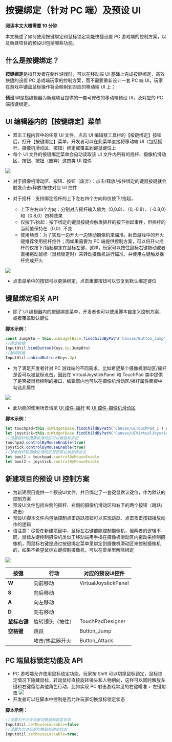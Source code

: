 # 按键绑定（针对 PC 端）及预设 UI

**阅读本文大概需要 10 分钟**

本文概述了如何使用按键绑定和鼠标锁定功能快捷设置 PC 游戏端的控制方案，以及新建项目的预设UI包括哪些功能。

## 什么是按键绑定？

**按键绑定**是指开发者在制作游戏时，可以在移动端 UI 基础上完成按键绑定，高效快捷的设置 PC 游戏端玩家的控制方案，而不需要重新设计一套 PC 端 UI，玩家在游戏中键盘鼠标操作将会映射到对应的移动端 UI 上；

**预设 UI**是指编辑器为新建项目提供的一套可修改的移动端预设 UI，及对应的 PC 端按键绑定。

## UI 编辑器内的【按键绑定】菜单

- 双击工程内容中的任意 UI 文件，点击 UI 编辑器工具栏的【按键绑定】按钮后，打开【按键绑定】菜单，开发者可以在此菜单直接将移动端 UI（包括摇杆、摄像机滑动区、按钮）绑定或覆盖到键鼠键位上
- 每个 UI 文件的按键绑定菜单会自动读取该 UI 文件内所有的摇杆、摄像机滑动区、按钮、按钮（废弃）这四类 UI 控件

![](https://wstatic-a1.233leyuan.com/productdocs/static/boxcnuSXwPA9zT2bIOvFYbhS1kc.png)

- 对于摄像机滑动区、按钮、按钮（废弃）：点击/释放/按住绑定的键鼠按键就会触发点击/释放/按住对应 UI 控件
- 对于摇杆：支持绑定摇杆的上下左右四个方向和仅按下/抬起，

  - 上下左右四个方向：分别对应摇杆输入值为（0,0.8）、（0,-0.8）、（-0.8,0）和（0.8,0）四种效果
  - 仅按下/抬起：按下绑定的键鼠按键会触发摇杆的按下抬起事件，但摇杆的当前值保持在（0,0）不变
  - 使用场景：为了实现一边开火一边转动摄像机来瞄准，射击游戏中的开火键推荐使用摇杆控件；而如果需要为 PC 端提供控制方案，可以将开火摇杆的仅按下/抬起绑定在鼠标左键，这样，玩家可以按住鼠标右键拖动或者直接拖动鼠标（鼠标锁定时）来转动摄像机进行瞄准，并使用左键触发摇杆完成开火

![](https://wstatic-a1.233leyuan.com/productdocs/static/boxcnhmdpZQxxnjfkGIrqSvmxfe.gif)

- 点击菜单中的按钮可以更换绑定，点击重置按钮可以恢复到默认绑定键位

## 键鼠绑定相关 API

- 除了 UI 编辑器内的按键绑定菜单，开发者也可以使用脚本自定义控制方案，或者覆盖默认键位

**脚本示例：**

```ts
const JumpBtn = this.uiWidgetBase.findChildByPath('Canvas/Button_Jump') as Button
//绑定按键
InputUtil.bindButton(Keys.Up,JumpBtn)
//解绑按键
InputUtil.unbindButton(Keys.Up)
```

- 为了满足开发者针对 PC 游戏端的不同需求，比如希望某个摄像机滑动区/摇杆是否可以被鼠标点击，因此在 VirtualJoystickPanel 和 TouchPad 类中提供了是否被鼠标控制的接口，编辑器内也可以在摄像机滑动区/摇杆属性面板中勾选此属性

![](https://wstatic-a1.233leyuan.com/productdocs/static/boxcnGgX88e45wIi9fPbNj6s2Sc.png)

- 此功能的使用场景请见 [UI 控件-摇杆](https://docs.ark.online/UI/UIWidget-Joystick.html) 和 [UI 控件-摄像机滑动区](https://docs.ark.online/UI/UIWidget-Touchpad.html)

**脚本示例：**

```ts
let touchpad=this.uiWidgetBase.findChildByPath('Canvas/UITouchPad_1') as TouchPad
let joystick=this.uiWidgetBase.findChildByPath('Canvas/UIVirtualJoystickPanel_1') as VirtualJoystickPanel
//设置摇杆和摄像机滑动区可以被鼠标点击
touchpad.controlByMouseEnable(true)
joystick.controlByMouseEnable(true)
//获取摇杆和摄像机滑动区是否可以被鼠标点击
let bool1 = touchpad.controlByMouseEnable
let bool2 = joystick.controlByMouseEnable
```

## 新建项目的预设 UI 控制方案

- 为新建项目提供一个预设UI文件，并且绑定了一套键鼠默认键位，作为默认的控制方案
- 预设UI文件包括左侧的摇杆、右侧的摄像机滑动区和右下的两个按钮（跳跃/攻击）
- 预设UI脚本文件内包括控制点击跳跃按钮可以实现跳跃、点击攻击按钮播放动作的逻辑
- 请注意：尽管在新建项目中，鼠标左右键都能控制摄像机，但两者的逻辑不同，鼠标左键控制摄像机类似于移动端用手指在摄像机滑动区内拖动来控制摄像机，而鼠标右键是通过按键绑定菜单里绑定到摄像机滑动区来控制摄像机的，如果不希望鼠标右键控制摄像机，可以在菜单里解除绑定

![](https://cdn.233xyx.com/online/S6R3KZWP1EE31694155920054.png)

| 按键               | 行动             | 对应的预设UI控件        |
| -------------------- | ------------------ | ------------------------- |
| **W**        | 向前移动         | VirtualJoystickPanel |
| **S**        | 向后移动         |
| **A**        | 向左移动         |
| **D**        | 向右移动         |
| **鼠标右键** | 旋转镜头（按住） | TouchPadDesigner |
| **空格键**   | 跳跃             | Button_Jump |
|              | 攻击/热武器开火  | Button_Attack |

## PC 端鼠标锁定功能及 API

- PC 游戏端允许使用鼠标锁定功能，玩家按 Shift 可以切换鼠标锁定，鼠标锁定情况下隐藏鼠标，转动鼠标直接旋转镜头和人物朝向，这样可以同时解放左键和右键留给其他角色行动，比如实现 PC 射击游戏常见的右键瞄准 + 左键射击
![](https://cdn.233xyx.com/1681457046992_545.gif)
- 开发者可以在脚本中控制是否允许玩家切换鼠标锁定状态

**脚本示例：**

```ts
//设置为不允许玩家切换鼠标锁定状态
InputUtil.setMouseLockable=false
//设置为允许玩家切换鼠标锁定状态
InputUtil.setMouseLockable=true;
```
